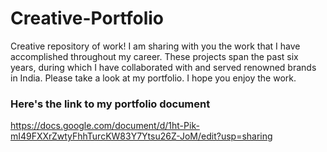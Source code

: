 # Creative-Portfolio
Creative repository of work! 
I am sharing with you the work that I have accomplished throughout my career. These projects span the past six years, during which I have collaborated with and served renowned brands in India. Please take a look at my portfolio. I hope you enjoy the work.


### Here's the link to my portfolio document
https://docs.google.com/document/d/1ht-Pik-mI49FXXrZwtyFhhTurcKW83Y7Ytsu26Z-JoM/edit?usp=sharing

